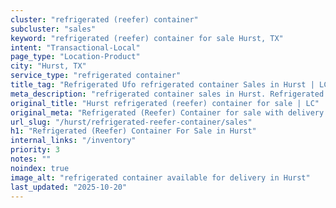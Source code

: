 ```yaml
---
cluster: "refrigerated (reefer) container"
subcluster: "sales"
keyword: "refrigerated (reefer) container for sale Hurst, TX"
intent: "Transactional-Local"
page_type: "Location-Product"
city: "Hurst, TX"
service_type: "refrigerated container"
title_tag: "Refrigerated Ufo refrigerated container Sales in Hurst | LC Container"
meta_description: "refrigerated container sales in Hurst. Refrigerated containers with climate control. Fast delivery, competitive pricing. Serving refrigerated reefer container area. Quote ID: P5D. Call (214) 524-4168 for your free quote today."
original_title: "Hurst refrigerated (reefer) container for sale | LC"
original_meta: "Refrigerated (Reefer) Container for sale with delivery in Hurst, TX. LC Container — local Since 2003. Get pricing today."
url_slug: "/hurst/refrigerated-reefer-container/sales"
h1: "Refrigerated (Reefer) Container For Sale in Hurst"
internal_links: "/inventory"
priority: 3
notes: ""
noindex: true
image_alt: "refrigerated container available for delivery in Hurst"
last_updated: "2025-10-20"
---
```


<!-- TODO: Add unique city/inventory copy, images, and internal links here. -->
